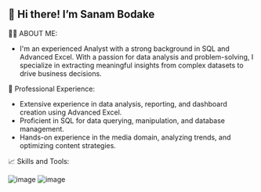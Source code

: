 ## 👋 Hi there! I’m Sanam Bodake

<!--
**SanamBodake/SanamBodake** is a ✨ _special_ ✨ repository because its `README.md` (this file) appears on your GitHub profile.

Here are some ideas to get you started: -->
🤵‍♀️ ABOUT ME:
- I'm an experienced Analyst with a strong background in SQL and Advanced Excel. With a passion for data analysis and problem-solving, I specialize in extracting meaningful insights from complex datasets to drive business decisions.

💼 Professional Experience:
- Extensive experience in data analysis, reporting, and dashboard creation using Advanced Excel.
- Proficient in SQL for data querying, manipulation, and database management.
- Hands-on experience in the media domain, analyzing trends, and optimizing content strategies.

📈 Skills and Tools:

![image](https://github.com/SanamBodake/SanamBodake/assets/73472725/fdcd02d3-55ef-4fd7-8803-280ec8b4f958) ![image](https://github.com/SanamBodake/SanamBodake/assets/73472725/83bf78b9-cf78-4080-b848-28b73c87c296)





